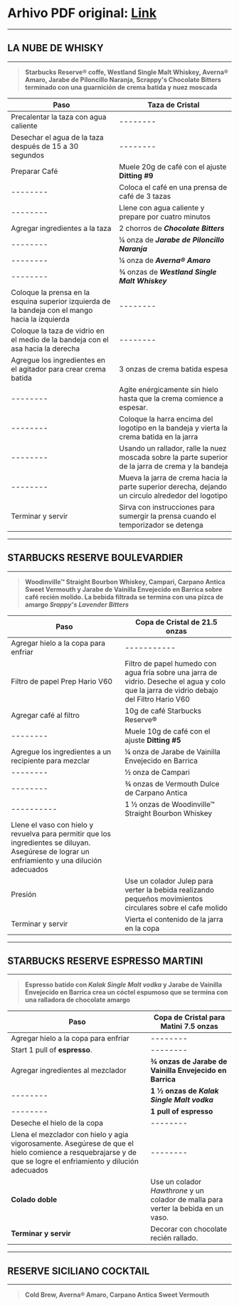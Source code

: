 <!-- TODO: Remarcar palabras en tablas -->

# Arhivo PDF original: [Link](https://github.com/eduard432/traduccion-mixato/blob/main/documentos/Bar%20Mixato%20Recipe%20Cards.pdf)

---

## LA NUBE DE WHISKY

---

> **Starbucks Reserve® coffe, Westland Single Malt Whiskey, Averna® Amaro, Jarabe de Piloncillo Naranja, Scrappy's Chocolate Bitters terminado con una guarnición de crema batida y nuez moscada**

| Paso                                                                                             | Taza de Cristal                                                                                     |
| ------------------------------------------------------------------------------------------------ | --------------------------------------------------------------------------------------------------- |
| Precalentar la taza con agua caliente                                                            | --------                                                                                            |
| Desechar el agua de la taza después de 15 a 30 segundos                                          | --------                                                                                            |
| Preparar Café                                                                                    | Muele 20g de café con el ajuste **Ditting #9**                                                      |
| --------                                                                                         | Coloca el café en una prensa de café de 3 tazas                                                     |
| --------                                                                                         | Llene con agua caliente y prepare por cuatro minutos                                                |
| Agregar ingredientes a la taza                                                                   | 2 chorros de **_Chocolate Bitters_**                                                                |
| --------                                                                                         | ¼ onza de **_Jarabe de Piloncillo Naranja_**                                                        |
| --------                                                                                         | ¼ onza de **_Averna® Amaro_**                                                                       |
| --------                                                                                         | ¾ onzas de **_Westland Single Malt Whiskey_**                                                       |
| Coloque la prensa en la esquina superior izquierda de la bandeja con el mango hacia la izquierda | --------                                                                                            |
| Coloque la taza de vidrio en el medio de la bandeja con el asa hacia la derecha                  | --------                                                                                            |
| Agregue los ingredientes en el agitador para crear crema batida                                  | 3 onzas de crema batida espesa                                                                      |
| --------                                                                                         | Agite enérgicamente sin hielo hasta que la crema comience a espesar.                                |
| --------                                                                                         | Coloque la harra encima del logotipo en la bandeja y vierta la crema batida en la jarra             |
| --------                                                                                         | Usando un rallador, ralle la nuez moscada sobre la parte superior de la jarra de crema y la bandeja |
| --------                                                                                         | Mueva la jarra de crema hacia la parte superior derecha, dejando un circulo alrededor del logotipo  |
| Terminar y servir                                                                                | Sirva con instrucciones para sumergir la prensa cuando el temporizador se detenga                   |

---

## STARBUCKS RESERVE BOULEVARDIER

---

> **Woodinville™ Straight Bourbon Whiskey, Campari, Carpano Antica Sweet Vermouth y Jarabe de Vainilla Envejecido en Barrica sobre café recién molido. La bebida filtrada se termina con una pizca de amargo _Srappy's Lavender Bitters_**

| Paso                                                                                                                                           | Copa de Cristal de 21.5 onzas                                                                                                             |
| ---------------------------------------------------------------------------------------------------------------------------------------------- | ----------------------------------------------------------------------------------------------------------------------------------------- |
| Agregar hielo a la copa para enfriar                                                                                                           | -----------                                                                                                                               |
| Filtro de papel Prep Hario V60                                                                                                                 | Filtro de papel humedo con agua fría sobre una jarra de vidrio. Deseche el agua y colo que la jarra de vidrio debajo del Filtro Hario V60 |
| Agregar café al filtro                                                                                                                         | 10g de café Starbucks Reserve®                                                                                                            |
| --------                                                                                                                                       | Muele 10g de café con el ajuste **Ditting #5**                                                                                            |
| Agregue los ingredientes a un recipiente para mezclar                                                                                          | ¼ onza de Jarabe de Vainilla Envejecido en Barrica                                                                                        |
| --------                                                                                                                                       | ½ onza de Campari                                                                                                                         |
| --------                                                                                                                                       | ¾ onzas de Vermouth Dulce de Carpano Antica                                                                                               |
| ----------                                                                                                                                     | 1 ½ onzas de Woodinville™ Straight Bourbon Whiskey                                                                                        |
| Llene el vaso con hielo y revuelva para permitir que los ingredientes se diluyan. Asegúrese de lograr un enfriamiento y una dilución adecuados |
| Presión                                                                                                                                        | Use un colador Julep para verter la bebida realizando pequeños movimientos circulares sobre el cafe molido                                |
| Terminar y servir                                                                                                                              | Vierta el contenido de la jarra en la copa                                                                                                |

---

## STARBUCKS RESERVE ESPRESSO MARTINI

---

> **Espresso batido con _Kalak Single Malt vodka_ y Jarabe de Vainilla Envejecido en Barrica crea un cóctel espumoso que se termina con una ralladora de chocolate amargo**

<!-- TODO: Definición faltante: "Start 1 pull of espresso" -->

| Paso                                                                                                                                                          | Copa de Cristal para Matini 7.5 onzas                                              |
| ------------------------------------------------------------------------------------------------------------------------------------------------------------- | ---------------------------------------------------------------------------------- |
| Agregar hielo a la copa para enfriar                                                                                                                          | --------                                                                           |
| Start 1 pull of **espresso**.                                                                                                                                 | --------                                                                           |
| Agregar ingredientes al mezclador                                                                                                                             | **¾ onzas de Jarabe de Vainilla Envejecido en Barrica**                            |
| --------                                                                                                                                                      | **1 ½ onzas de _Kalak Single Malt vodka_**                                         |
| --------                                                                                                                                                      | **1 pull of espresso**                                                             |
| Deseche el hielo de la copa                                                                                                                                   | --------                                                                           |
| Llena el mezclador con hielo y agia vigorosamente. Asegúrese de que el hielo comience a resquebrajarse y de que se logre el enfriamiento y dilución adecuados | --------                                                                           |
| **Colado doble**                                                                                                                                              | Use un colador _Hawthrone_ y un colador de malla para verter la bebida en un vaso. |
| **Terminar y servir**                                                                                                                                         | Decorar con chocolate recién rallado.                                              |

---
## RESERVE SICILIANO COCKTAIL
---

>**Cold Brew, Averna® Amaro, Carpano Antica Sweet Vermouth**
